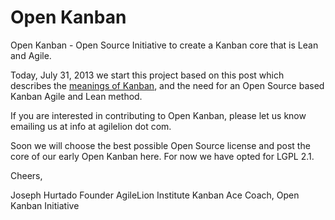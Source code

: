 Open Kanban
===========

Open Kanban - Open Source Initiative to create a Kanban core that is Lean and Agile.

Today, July 31, 2013 we start this project based on this post which describes the [meanings of Kanban](http://agilelion.com/agile-kanban-cafe/what-is-kanban), and the need for an Open Source based Kanban Agile and Lean method.

If you are interested in contributing to Open Kanban, please let us know emailing us at info at agilelion dot com.

Soon we will choose the best possible Open Source license and post the core of our early Open Kanban here. For now we have opted for LGPL 2.1.

Cheers,

Joseph Hurtado 
Founder AgileLion Institute 
Kanban Ace Coach, Open Kanban Initiative
